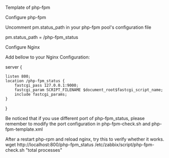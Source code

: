 Template of php-fpm

Configure php-fpm
 
Uncomment pm.status_path in your php-fpm pool's configuration file

pm.status_path = /php-fpm_status

Configure Nginx
 
Add bellow to your Nginx Configuration:

server {

    listen 800;
    location /php-fpm_status {
        fastcgi_pass 127.0.0.1:9000;
        fastcgi_param SCRIPT_FILENAME $document_root$fastcgi_script_name;
        include fastcgi_params;
    }
}

Be noticed that if you use different port of php-fpm_status, please remember to modify the port configuration in php-fpm-check.sh and php-fpm-template.xml

After a restart php-rpm and reload nginx, try this to verify whether it works.
wget http://localhost:800/php-fpm_status
/etc/zabbix/script/php-fpm-check.sh "total processes"
